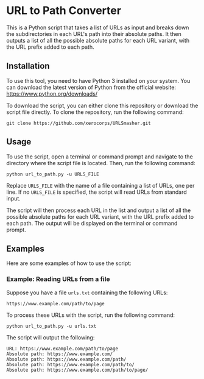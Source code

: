 URL to Path Converter
=====================

This is a Python script that takes a list of URLs as input and breaks down the subdirectories in each URL's path into their absolute paths. It then outputs a list of all the possible absolute paths for each URL variant, with the URL prefix added to each path.

Installation
------------

To use this tool, you need to have Python 3 installed on your system. You can download the latest version of Python from the official website: <https://www.python.org/downloads/>

To download the script, you can either clone this repository or download the script file directly. To clone the repository, run the following command:

`git clone https://github.com/xerocorps/URLSmasher.git`

Usage
-----

To use the script, open a terminal or command prompt and navigate to the directory where the script file is located. Then, run the following command:

`python url_to_path.py -u URLS_FILE`

Replace `URLS_FILE` with the name of a file containing a list of URLs, one per line. If no `URLS_FILE` is specified, the script will read URLs from standard input.

The script will then process each URL in the list and output a list of all the possible absolute paths for each URL variant, with the URL prefix added to each path. The output will be displayed on the terminal or command prompt.

Examples
--------

Here are some examples of how to use the script:

### Example: Reading URLs from a file

Suppose you have a file `urls.txt` containing the following URLs:

```
https://www.example.com/path/to/page 
```

To process these URLs with the script, run the following command:

`python url_to_path.py -u urls.txt`

The script will output the following:

```
URL: https://www.example.com/path/to/page
Absolute path: https://www.example.com/
Absolute path: https://www.example.com/path/
Absolute path: https://www.example.com/path/to/
Absolute path: https://www.example.com/path/to/page/
```
